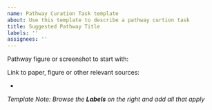 ```yaml
---
name: Pathway Curation Task template
about: Use this template to describe a pathway curtion task
title: Suggested Pathway Title
labels: ''
assignees: ''
---
```


Pathway figure or screenshot to start with:
<insert image if available>

Link to paper, figure or other relevant sources:
 * <insert link if applicable>

*Template Note: Browse the **Labels** on the right and add all that apply*
